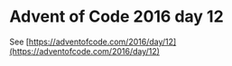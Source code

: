 # Advent of Code 2016 day 12

See [https://adventofcode.com/2016/day/12](https://adventofcode.com/2016/day/12)
